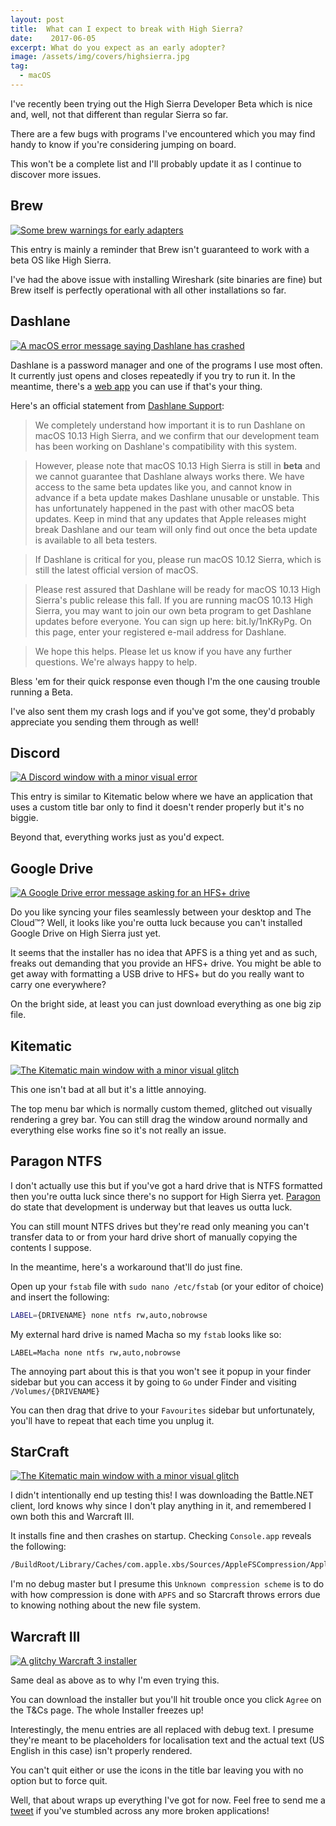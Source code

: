 ```yaml
---
layout: post
title:  What can I expect to break with High Sierra?
date:    2017-06-05
excerpt: What do you expect as an early adopter?
image: /assets/img/covers/highsierra.jpg
tag:
  - macOS
---
```


I've recently been trying out the High Sierra Developer Beta which is nice and, well, not that different than regular Sierra so far.

There are a few bugs with programs I've encountered which you may find handy to know if you're considering jumping on board.

This won't be a complete list and I'll probably update it as I continue to discover more issues.

## Brew

[![Some brew warnings for early adapters][1]][1]

[1]: /assets/img/highsierra/brew.png

This entry is mainly a reminder that Brew isn't guaranteed to work with a beta OS like High Sierra.

I've had the above issue with installing Wireshark (site binaries are fine) but Brew itself is perfectly operational with all other installations so far.

## Dashlane

[![A macOS error message saying Dashlane has crashed][2]][2]

[2]: /assets/img/highsierra/dashlane.png

Dashlane is a password manager and one of the programs I use most often. It currently just opens and closes repeatedly if you try to run it. In the meantime, there's a [web app](https://app.dashlane.com) you can use if that's your thing.

Here's an official statement from [Dashlane Support](https://twitter.com/dashlanesupport):

> We completely understand how important it is to run Dashlane on macOS 10.13 High Sierra, and we confirm that our development team has been working on Dashlane's compatibility with this system.

> However, please note that macOS 10.13 High Sierra is still in **beta** and we cannot guarantee that Dashlane always works there. We have access to the same beta updates like you, and cannot know in advance if a beta update makes Dashlane unusable or unstable. This has unfortunately happened in the past with other macOS beta updates. Keep in mind that any updates that Apple releases might break Dashlane and our team will only find out once the beta update is available to all beta testers.

> If Dashlane is critical for you, please run macOS 10.12 Sierra, which is still the latest official version of macOS.

> Please rest assured that Dashlane will be ready for macOS 10.13 High Sierra's public release this fall. If you are running macOS 10.13 High Sierra, you may want to join our own beta program to get Dashlane updates before everyone. You can sign up here: bit.ly/1nKRyPg. On this page, enter your registered e-mail address for Dashlane.

> We hope this helps. Please let us know if you have any further questions. We're always happy to help.

Bless 'em for their quick response even though I'm the one causing trouble running a Beta.

I've also sent them my crash logs and if you've got some, they'd probably appreciate you sending them through as well!

## Discord

[![A Discord window with a minor visual error][3]][3]

[3]: /assets/img/highsierra/discord.png

This entry is similar to Kitematic below where we have an application that uses a custom title bar only to find it doesn't render properly but it's no biggie.

Beyond that, everything works just as you'd expect.

## Google Drive

[![A Google Drive error message asking for an HFS+ drive][4]][4]

[4]: /assets/img/highsierra/googledrive.png

Do you like syncing your files seamlessly between your desktop and The Cloud™? Well, it looks like you're outta luck because you can't installed Google Drive on High Sierra just yet.

It seems that the installer has no idea that APFS is a thing yet and as such, freaks out demanding that you provide an HFS+ drive. You might be able to get away with formatting a USB drive to HFS+ but do you really want to carry one everywhere?

On the bright side, at least you can just download everything as one big zip file.

## Kitematic

[![The Kitematic main window with a minor visual glitch][5]][5]

[5]: /assets/img/highsierra/kitematic.png

This one isn't bad at all but it's a little annoying.

The top menu bar which is normally custom themed, glitched out visually rendering a grey bar. You can still drag the window around normally and everything else works fine so it's not really an issue.

## Paragon NTFS

I don't actually use this but if you've got a hard drive that is NTFS formatted then you're outta luck since there's no support for High Sierra yet. [Paragon](https://www.paragon-software.com/ufsdhome/ntfs-mac/) do state that development is underway but that leaves us outta luck.

You can still mount NTFS drives but they're read only meaning you can't transfer data to or from your hard drive short of manually copying the contents I suppose.

In the meantime, here's a workaround that'll do just fine.

Open up your `fstab` file with `sudo nano /etc/fstab` (or your editor of choice) and insert the following:

```sh
LABEL={DRIVENAME} none ntfs rw,auto,nobrowse
```

My external hard drive is named Macha so my `fstab` looks like so:

```
LABEL=Macha none ntfs rw,auto,nobrowse
```

The annoying part about this is that you won't see it popup in your finder sidebar but you can access it by going to `Go` under Finder and visiting `/Volumes/{DRIVENAME}`

You can then drag that drive to your `Favourites` sidebar but unfortunately, you'll have to repeat that each time you unplug it.

## StarCraft

[![The Kitematic main window with a minor visual glitch][6]][6]

[6]: /assets/img/highsierra/starcraft.png

I didn't intentionally end up testing this! I was downloading the Battle.NET client, lord knows why since I don't play anything in it, and remembered I own both this and Warcraft III.

It installs fine and then crashes on startup. Checking `Console.app` reveals the following:

```sh
/BuildRoot/Library/Caches/com.apple.xbs/Sources/AppleFSCompression/AppleFSCompression-91.0.0.1.2/Libraries/CompressData/CompressData.c:353: Error: Unknown compression scheme encountered for file '/System/Library/CoreServices/CoreTypes.bundle/Contents/Resources/Exceptions.plist'
```

I'm no debug master but I presume this `Unknown compression scheme` is to do with how compression is done with `APFS` and so Starcraft throws errors due to knowing nothing about the new file system.

## Warcraft III

[![A glitchy Warcraft 3 installer][7]][7]

[7]: /assets/img/highsierra/warcraft3.png

Same deal as above as to why I'm even trying this.

You can download the installer but you'll hit trouble once you click `Agree` on the T&Cs page. The whole Installer freezes up!

Interestingly, the menu entries are all replaced with debug text. I presume they're meant to be placeholders for localisation text and the actual text (US English in this case) isn't properly rendered.

You can't quit either or use the icons in the title bar leaving you with no option but to force quit.

Well, that about wraps up everything I've got for now. Feel free to send me a [tweet](https://twitter.com/sentreh) if you've stumbled across any more broken applications!